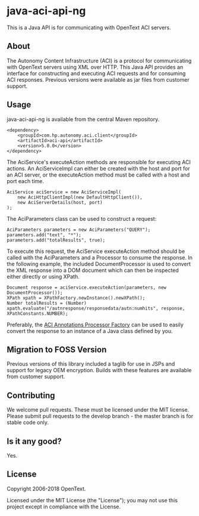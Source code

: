 # java-aci-api-ng

This is a Java API is for communicating with OpenText ACI servers.

## About
The Autonomy Content Infrastructure (ACI) is a protocol for communicating with OpenText servers using XML over HTTP.
This Java API provides an interface for constructing and executing ACI requests and for consuming ACI responses. Previous
versions were available as jar files from customer support.

## Usage
java-aci-api-ng is available from the central Maven repository.

    <dependency>
        <groupId>com.hp.autonomy.aci.client</groupId>
        <artifactId>aci-api</artifactId>
        <version>5.0.0</version>
    </dependency>

The AciService's executeAction methods are responsible for executing ACI actions. An AciServiceImpl can either be created
with the host and port for an ACI server, or the executeAction method must be called with a host and port each time.

    AciService aciService = new AciServiceImpl(
        new AciHttpClientImpl(new DefaultHttpClient()),
        new AciServerDetails(host, port)
    );

The AciParameters class can be used to construct a request:

    AciParameters parameters = new AciParameters("QUERY");
    parameters.add("text", "*");
    parameters.add("totalResults", true);

To execute this request, the AciService executeAction method should be called with the AciParameters and a Processor to
consume the response. In the following example, the included DocumentProcessor is used to convert the XML response into a DOM
document which can then be inspected either directly or using XPath. 

    Document response = aciService.executeAction(parameters, new DocumentProcessor());
    XPath xpath = XPathFactory.newInstance().newXPath();
    Number totalResults = (Number) xpath.evaluate("/autnresponse/responsedata/autn:numhits", response, XPathConstants.NUMBER); 

Preferably, the [ACI Annotations Processor Factory](http://opentext-idol.github.io/java-aci-annotations-processor) can be used to
easily convert the response to an instance of a Java class defined by you.

## Migration to FOSS Version
Previous versions of this library included a taglib for use in JSPs and support for legacy OEM encryption. Builds with
these features are available from customer support.

## Contributing
We welcome pull requests. These must be licensed under the MIT license. Please submit pull requests to the develop
branch - the master branch is for stable code only.

## Is it any good?
Yes.

## License
Copyright 2006-2018 OpenText.

Licensed under the MIT License (the "License"); you may not use this project except in compliance with the License.
